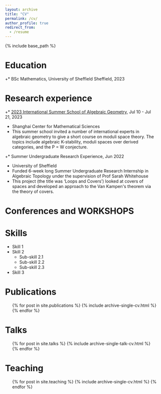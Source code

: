 ```yaml
---
layout: archive
title: "CV"
permalink: /cv/
author_profile: true
redirect_from:
  - /resume
---
```


{% include base_path %}

Education
======
+* BSc Mathematics, University of Sheffield Sheffield, 2023

Research experience
======
+* [2023 International Summer School of Algebraic Geometry](https://scms.fudan.edu.cn/info/4503/5820.htm), Jul 10 - Jul 21, 2023
  * Shanghai Center for Mathematical Sciences
  * This summer school invited a number of international experts in algebraic geometry to give a short course on moduli space theory. The topics include algebraic K-stability, moduli spaces over derived categories, and the P = W conjecture.
  
+* Summer Undergraduate Research Experience, Jun 2022
  * University of Sheffield
  * Funded 6-week long Summer Undergraduate Research Internship in Algebraic Topology under the supervision
of Prof Sarah Whitehouse
  * This project (the title was ‘Loops and Covers’) looked at covers of spaces and developed an approach to the Van
Kampen's theorem via the theory of covers.

Conferences and WORKSHOPS
======
  
  
Skills
======
* Skill 1
* Skill 2
  * Sub-skill 2.1
  * Sub-skill 2.2
  * Sub-skill 2.3
* Skill 3

Publications
======
  <ul>{% for post in site.publications %}
    {% include archive-single-cv.html %}
  {% endfor %}</ul>
  
Talks
======
  <ul>{% for post in site.talks %}
    {% include archive-single-talk-cv.html %}
  {% endfor %}</ul>
  
Teaching
======
  <ul>{% for post in site.teaching %}
    {% include archive-single-cv.html %}
  {% endfor %}</ul>
  

